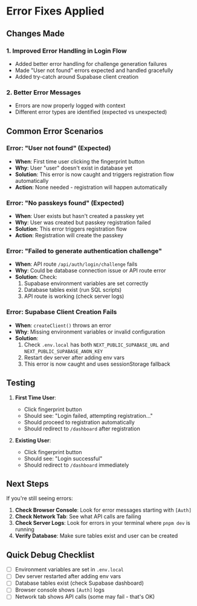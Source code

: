 # Error Fixes Applied

## Changes Made

### 1. Improved Error Handling in Login Flow

- Added better error handling for challenge generation failures
- Made "User not found" errors expected and handled gracefully
- Added try-catch around Supabase client creation

### 2. Better Error Messages

- Errors are now properly logged with context
- Different error types are identified (expected vs unexpected)

## Common Error Scenarios

### Error: "User not found" (Expected)

- **When**: First time user clicking the fingerprint button
- **Why**: User "user" doesn't exist in database yet
- **Solution**: This error is now caught and triggers registration flow automatically
- **Action**: None needed - registration will happen automatically

### Error: "No passkeys found" (Expected)

- **When**: User exists but hasn't created a passkey yet
- **Why**: User was created but passkey registration failed
- **Solution**: This error triggers registration flow
- **Action**: Registration will create the passkey

### Error: "Failed to generate authentication challenge"

- **When**: API route `/api/auth/login/challenge` fails
- **Why**: Could be database connection issue or API route error
- **Solution**: Check:
  1. Supabase environment variables are set correctly
  2. Database tables exist (run SQL scripts)
  3. API route is working (check server logs)

### Error: Supabase Client Creation Fails

- **When**: `createClient()` throws an error
- **Why**: Missing environment variables or invalid configuration
- **Solution**:
  1. Check `.env.local` has both `NEXT_PUBLIC_SUPABASE_URL` and `NEXT_PUBLIC_SUPABASE_ANON_KEY`
  2. Restart dev server after adding env vars
  3. This error is now caught and uses sessionStorage fallback

## Testing

1. **First Time User**:

   - Click fingerprint button
   - Should see: "Login failed, attempting registration..."
   - Should proceed to registration automatically
   - Should redirect to `/dashboard` after registration

2. **Existing User**:
   - Click fingerprint button
   - Should see: "Login successful"
   - Should redirect to `/dashboard` immediately

## Next Steps

If you're still seeing errors:

1. **Check Browser Console**: Look for error messages starting with `[Auth]`
2. **Check Network Tab**: See what API calls are failing
3. **Check Server Logs**: Look for errors in your terminal where `pnpm dev` is running
4. **Verify Database**: Make sure tables exist and user can be created

## Quick Debug Checklist

- [ ] Environment variables are set in `.env.local`
- [ ] Dev server restarted after adding env vars
- [ ] Database tables exist (check Supabase dashboard)
- [ ] Browser console shows `[Auth]` logs
- [ ] Network tab shows API calls (some may fail - that's OK)
